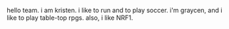 hello team. i am kristen. i like to run and to play soccer.
i'm graycen, and i like to play table-top rpgs.
also, i like NRF1.
